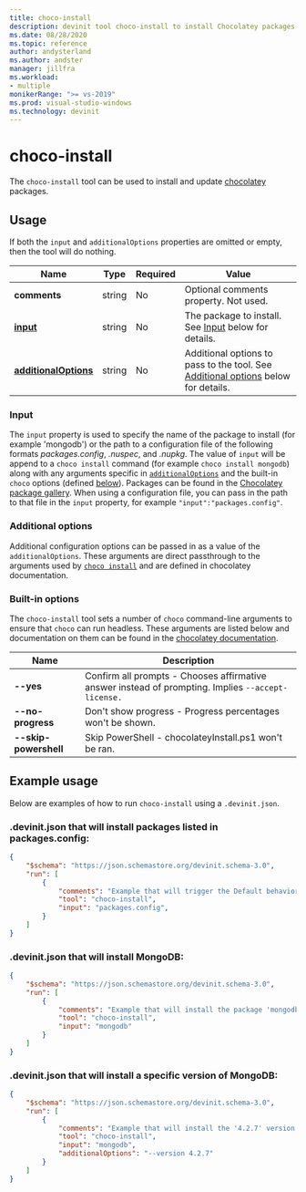 ```yaml
---
title: choco-install
description: devinit tool choco-install to install Chocolatey packages.
ms.date: 08/28/2020
ms.topic: reference
author: andysterland
ms.author: andster
manager: jillfra
ms.workload:
- multiple
monikerRange: ">= vs-2019"
ms.prod: visual-studio-windows
ms.technology: devinit
---
```

# choco-install

The `choco-install` tool can be used to install and update [chocolatey](https://chocolatey.org/) packages.

## Usage

If both the `input` and `additionalOptions` properties are omitted or empty, then the tool will do nothing.

| Name                                             | Type   | Required | Value                                                                                                          |
|--------------------------------------------------|--------|----------|----------------------------------------------------------------------------------------------------------------|
| **comments**                                     | string | No       | Optional comments property. Not used.                                                                          |
| [**input**](#input)                              | string | No       | The package to install. See [Input](#input) below for details.                                                 |
| [**additionalOptions**](#additional-options)     | string | No       | Additional options to pass to the tool. See [Additional options](#additional-options) below for details.       |

### Input

The `input` property is used to specify the name of the package to install (for example 'mongodb') or the path to a configuration file of the following formats _packages.config_, _.nuspec_, and _.nupkg_. The value of `input` will be append to a `choco install` command (for example `choco install mongodb`) along with any arguments specific in [`additionalOptions`](#additional-options) and the built-in `choco` options (defined [below](#built-in-options)). Packages can be found in the [Chocolatey package gallery](https://chocolatey.org/packages). When using a configuration file, you can pass in the path to that file in the `input` property, for example `"input":"packages.config"`.

### Additional options

Additional configuration options can be passed in as a value of the `additionalOptions`. These arguments are direct passthrough to the arguments used by [`choco install`](https://chocolatey.org/docs/commands-install) and are defined in chocolatey documentation.

### Built-in options

The `choco-install` tool sets a number of `choco` command-line arguments to ensure that `choco` can run headless. These arguments are listed below and documentation on them can be found in the [chocolatey documentation](https://chocolatey.org/docs/).

| Name                  | Description                                                                                        |
|-----------------------|----------------------------------------------------------------------------------------------------|
| **--yes**             | Confirm all prompts - Chooses affirmative answer instead of prompting. Implies `--accept-license.` |
| **--no-progress**     | Don't show progress - Progress percentages won't be shown.                                         |
| **--skip-powershell** | Skip PowerShell - chocolateyInstall.ps1 won't be ran.                                              |

## Example usage
Below are examples of how to run `choco-install` using a `.devinit.json`. 

### .devinit.json that will install packages listed in packages.config:
```json
{
    "$schema": "https://json.schemastore.org/devinit.schema-3.0",
    "run": [
        {
            "comments": "Example that will trigger the Default behavior of installing packages listed in a packages.config file.",
            "tool": "choco-install",
            "input": "packages.config",
        }
    ]
}
```

### .devinit.json that will install MongoDB:
```json
{
    "$schema": "https://json.schemastore.org/devinit.schema-3.0",
    "run": [
        {
            "comments": "Example that will install the package 'mongodb'.",
            "tool": "choco-install",
            "input": "mongodb"
        }
    ]
}
```

### .devinit.json that will install a specific version of MongoDB:
```json
{
    "$schema": "https://json.schemastore.org/devinit.schema-3.0",
    "run": [
        {
            "comments": "Example that will install the '4.2.7' version of 'mongodb'.",
            "tool": "choco-install",
            "input": "mongodb",
            "additionalOptions": "--version 4.2.7"
        }
    ]
}
```